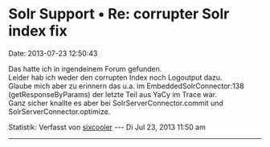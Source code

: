 Solr Support • Re: corrupter Solr index fix
===========================================

Date: 2013-07-23 12:50:43

Das hatte ich in irgendeinem Forum gefunden.\
Leider hab ich weder den corrupten Index noch Logoutput dazu.\
Glaube mich aber zu erinnern das u.a. im EmbeddedSolrConnector:138
(getResponseByParams) der letzte Teil aus YaCy im Trace war.\
Ganz sicher knallte es aber bei SolrServerConnector.commit und
SolrServerConnector.optimize.

Statistik: Verfasst von
[sixcooler](http://forum.yacy-websuche.de/memberlist.php?mode=viewprofile&u=274)
--- Di Jul 23, 2013 11:50 am

------------------------------------------------------------------------
